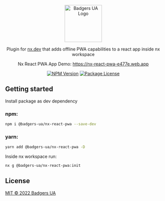 <p align="center">
  <a href="https://github.com/badgers-ua/" target="blank"><img src="https://avatars.githubusercontent.com/u/106803527?s=200&v=4" width="120" alt="Badgers UA Logo" /></a>
</p>

  <p align="center">Plugin for <a href="https://nx.dev" target="_blank">nx.dev</a>  that adds offline PWA capabilities to a react app inside nx workspace 
  <p align="center">Nx React PWA App Demo: <a href="https://nx-react-pwa-e477e.web.app" target="_blank">https://nx-react-pwa-e477e.web.app</a></p>
<p align="center">
<a href="https://www.npmjs.com/package/@badgers-ua/nx-react-pwa" target="_blank"><img src="https://img.shields.io/npm/v/@badgers-ua/nx-react-pwa" alt="NPM Version" /></a>
<a href="https://www.npmjs.com/package/@badgers-ua/nx-react-pwa" target="_blank"><img src="https://img.shields.io/npm/l/@badgers-ua/nx-react-pwa" alt="Package License" /></a>

## Getting started

Install package as dev dependency

### npm:

```bash
npm i @badgers-ua/nx-react-pwa --save-dev
```

### yarn:

```bash
yarn add @badgers-ua/nx-react-pwa -D
```

Inside nx workspace run:

```bash
nx g @badgers-ua/nx-react-pwa:init
```

## License

[MIT © 2022 Badgers UA](LICENSE)
